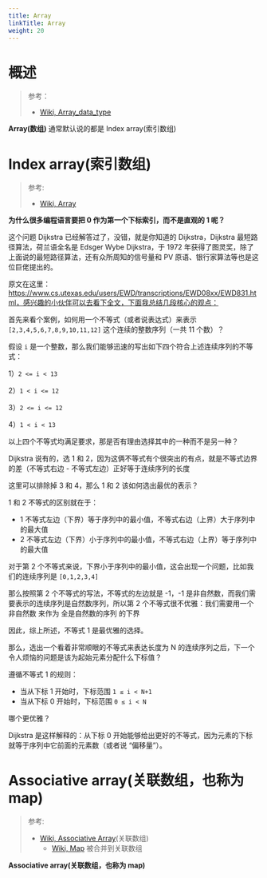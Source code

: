 ```yaml
---
title: Array
linkTitle: Array
weight: 20
---
```


# 概述

> 参考：
>
> - [Wiki, Array_data_type](https://en.wikipedia.org/wiki/Array_data_type)

**Array(数组)** 通常默认说的都是 Index array(索引数组)

# Index array(索引数组)

> 参考:
>
> - [Wiki, Array](https://en.wikipedia.org/wiki/Array_(data_type))

**为什么很多编程语言要把 0 作为第一个下标索引，而不是直观的 1 呢？**

这个问题 Dijkstra 已经解答过了，没错，就是你知道的 Dijkstra，Dijkstra 最短路径算法，荷兰语全名是 Edsger Wybe Dijkstra，于 1972 年获得了图灵奖，除了上面说的最短路径算法，还有众所周知的信号量和 PV 原语、银行家算法等也是这位巨佬提出的。

原文在这里：https://www.cs.utexas.edu/users/EWD/transcriptions/EWD08xx/EWD831.html，感兴趣的小伙伴可以去看下全文，下面我总结几段核心的观点：

首先来看个案例，如何用一个不等式（或者说表达式）来表示 `[2,3,4,5,6,7,8,9,10,11,12]` 这个连续的整数序列（一共 11 个数）？

假设 `i` 是一个整数，那么我们能够迅速的写出如下四个符合上述连续序列的不等式：

1）`2 <= i < 13`

2）`1 < i <= 12`

3）`2 <= i <= 12`

4）`1 < i < 13`

以上四个不等式均满足要求，那是否有理由选择其中的一种而不是另一种？

Dijkstra 说有的，选 1 和 2，因为这俩不等式有个很突出的有点，就是不等式边界的差（不等式右边 \- 不等式左边）正好等于连续序列的长度

这里可以排除掉 3 和 4，那么 1 和 2 该如何选出最优的表示？

1 和 2 不等式的区别就在于：

- 1 不等式左边（下界）等于序列中的最小值，不等式右边（上界）大于序列中的最大值
- 2 不等式左边（下界）小于序列中的最小值，不等式右边（上界）等于序列中的最大值

对于第 2 个不等式来说，下界小于序列中的最小值，这会出现一个问题，比如我们的连续序列是 `[0,1,2,3,4]`

那么按照第 2 个不等式的写法，不等式的左边就是 -1，-1 是非自然数，而我们需要表示的连续序列是自然数序列，所以第 2 个不等式很不优雅：我们需要用一个 非自然数 来作为 全是自然数的序列 的下界

因此，综上所述，不等式 1 是最优雅的选择。

那么，选出一个看着非常顺眼的不等式来表达长度为 N 的连续序列之后，下一个令人烦恼的问题是该为起始元素分配什么下标值？

遵循不等式 1 的规则：

- 当从下标 1 开始时，下标范围 `1 ≤ i < N+1`
- 当从下标 0 开始时，下标范围 `0 ≤ i < N`

哪个更优雅？

Dijkstra 是这样解释的：从下标 0 开始能够给出更好的不等式，因为元素的下标就等于序列中它前面的元素数（或者说 “偏移量”）。

# Associative array(关联数组，也称为 map)

> 参考:
>
> - [Wiki, Associative Array](https://en.wikipedia.org/wiki/Associative_array)(关联数组)
>   - [Wiki, Map](<https://en.wikipedia.org/wiki/Map_(computer_science)>) 被合并到关联数组

**Associative array(关联数组，也称为 map)**
